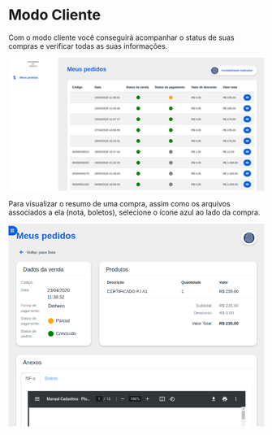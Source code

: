 # Modo Cliente

Com o modo cliente você conseguirá acompanhar o status de suas compras e verificar todas as suas informações.

![](/ERP/assets/portal/cliente/1_cliente.png)

Para visualizar o resumo de uma compra, assim como os arquivos associados a ela (nota, boletos), selecione o ícone azul ao lado da compra.

![](/ERP/assets/portal/cliente/2_cliente.png)